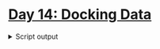 # [Day 14: Docking Data](https://adventofcode.com/2020/day/14)

<details><summary>Script output</summary>

```
❯ python .\python\
AoC 2020: day 14 - Docking Data
Python 3.8.5

Test cases
1.1 pass
2.1 pass

Answers
Part 1: 8570568288597
Part 2: 3289441921203
```

</details>
